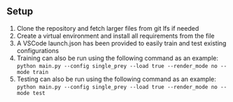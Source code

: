## Setup
1. Clone the repository and fetch larger files from git lfs if needed
2. Create a virtual environment and install all requirements from the file
3. A VSCode launch.json has been provided to easily train and test existing configurations
4. Training can also be run using the following command as an example: ```python main.py --config single_prey --load true --render_mode no --mode train```
5. Testing can also be run using the following command as an example: ```python main.py --config single_prey --load true --render_mode no --mode test```